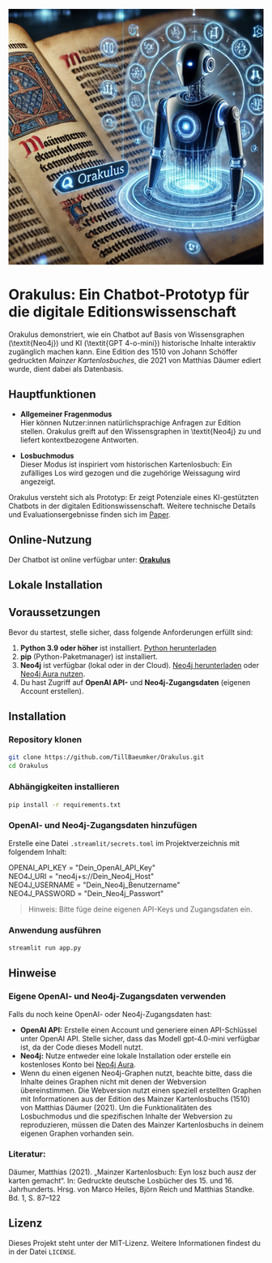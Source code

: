 ![Orakulus Chatbot(Erstellt mit Dall-E)](orakulus_chatbot.png)

# Orakulus: Ein Chatbot-Prototyp für die digitale Editionswissenschaft

Orakulus demonstriert, wie ein Chatbot auf Basis von Wissensgraphen (\textit{Neo4j}) und KI (\textit{GPT 4-o-mini}) historische Inhalte interaktiv zugänglich machen kann. Eine Edition des 1510 von Johann Schöffer gedruckten *Mainzer Kartenlosbuches*, die 2021 von Matthias Däumer ediert wurde, dient dabei als Datenbasis.

## Hauptfunktionen

- **Allgemeiner Fragenmodus**  
  Hier können Nutzer:innen natürlichsprachige Anfragen zur Edition stellen. Orakulus greift auf den Wissensgraphen in \textit{Neo4j} zu und liefert kontextbezogene Antworten.

- **Losbuchmodus**  
  Dieser Modus ist inspiriert vom historischen Kartenlosbuch: Ein zufälliges Los wird gezogen und die zugehörige Weissagung wird angezeigt. 

Orakulus versteht sich als Prototyp: Er zeigt Potenziale eines KI-gestützten Chatbots in der digitalen Editionswissenschaft. Weitere technische Details und Evaluationsergebnisse finden sich im [Paper](./Paper_EinZugangZuEditionen.pdf).

## Online-Nutzung

Der Chatbot ist online verfügbar unter:  [**Orakulus**](https://orakulusmainz.streamlit.app)

## Lokale Installation
## Voraussetzungen

Bevor du startest, stelle sicher, dass folgende Anforderungen erfüllt sind:
1. **Python 3.9 oder höher** ist installiert. [Python herunterladen](https://www.python.org/downloads/)
2. **pip** (Python-Paketmanager) ist installiert.
3. **Neo4j** ist verfügbar (lokal oder in der Cloud). [Neo4j herunterladen](https://neo4j.com/download-center/) oder [Neo4j Aura nutzen](https://neo4j.com/cloud/aura/).
4. Du hast Zugriff auf **OpenAI API-** und **Neo4j-Zugangsdaten** (eigenen Account erstellen).

## Installation
### Repository klonen
```bash
git clone https://github.com/TillBaeumker/Orakulus.git  
cd Orakulus  
```

### Abhängigkeiten installieren
```bash
pip install -r requirements.txt  
```

### OpenAI- und Neo4j-Zugangsdaten hinzufügen
Erstelle eine Datei `.streamlit/secrets.toml` im Projektverzeichnis mit folgendem Inhalt:  
 
OPENAI_API_KEY = "Dein_OpenAI_API_Key"  
NEO4J_URI = "neo4j+s://Dein_Neo4j_Host"  
NEO4J_USERNAME = "Dein_Neo4j_Benutzername"  
NEO4J_PASSWORD = "Dein_Neo4j_Passwort"  

> Hinweis: Bitte füge deine eigenen API-Keys und Zugangsdaten ein.

### Anwendung ausführen
```bash
streamlit run app.py  
```

## Hinweise

### Eigene OpenAI- und Neo4j-Zugangsdaten verwenden
Falls du noch keine OpenAI- oder Neo4j-Zugangsdaten hast:
- **OpenAI API:** Erstelle einen Account und generiere einen API-Schlüssel unter OpenAI API. Stelle sicher, dass das Modell gpt-4.0-mini verfügbar ist, da der Code dieses Modell nutzt.
- **Neo4j:** Nutze entweder eine lokale Installation oder erstelle ein kostenloses Konto bei [Neo4j Aura](https://neo4j.com/cloud/aura/).
- Wenn du einen eigenen Neo4j-Graphen nutzt, beachte bitte, dass die Inhalte deines Graphen nicht mit denen der Webversion übereinstimmen. Die Webversion nutzt einen speziell erstellten Graphen mit Informationen aus der Edition des Mainzer Kartenlosbuchs (1510) von Matthias Däumer (2021). Um die Funktionalitäten des Losbuchmodus und die spezifischen Inhalte der Webversion zu reproduzieren, müssen die Daten des Mainzer Kartenlosbuchs in deinem eigenen Graphen vorhanden sein.

### Literatur:
Däumer, Matthias (2021). „Mainzer Kartenlosbuch: Eyn losz buch ausz der karten gemacht“. In: Gedruckte deutsche Losbücher des 15. und 16. Jahrhunderts. Hrsg. von Marco Heiles, Björn Reich und Matthias Standke. Bd. 1, S. 87–122

## Lizenz
Dieses Projekt steht unter der MIT-Lizenz. Weitere Informationen findest du in der Datei `LICENSE`.
